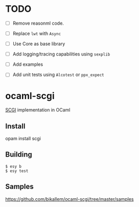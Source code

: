 # TODO
- [ ] Remove reasonml code.
- [ ] Replace `lwt` with `Async`
- [ ] Use Core as base library
- [ ] Add logging/tracing capabilities using `sexplib`
- [ ] Add examples
- [ ] Add unit tests using `Alcotest` or `ppx_expect`


# ocaml-scgi

[SCGI](http://www.python.ca/scgi/protocol.txt) implementation in OCaml

## Install

opam install scgi

## Building

    $ esy b
    $ esy test
    
## Samples
https://github.com/bikallem/ocaml-scgi/tree/master/samples
